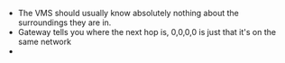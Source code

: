 - The VMS should usually know absolutely nothing about the surroundings they are in.
- Gateway tells you where the next hop is, 0,0,0,0 is just that it's on the same network
- 